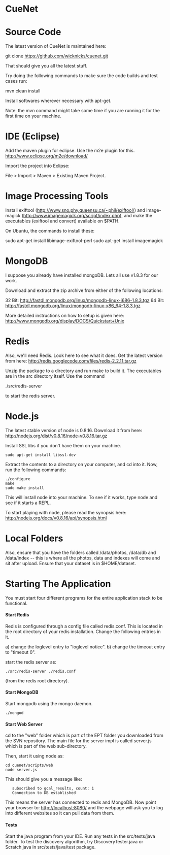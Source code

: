 CueNet
=====

Source Code
==========

The latest version of CueNet is maintained here: 

git clone https://github.com/wicknicks/cuenet.git

That should give you all the latest stuff.

Try doing the following commands to make sure the code builds and test
cases run:

mvn clean install

Install softwares wherever necessary with apt-get.

Note: the mvn command might take some time if you are running it for
the first time on your machine.

IDE (Eclipse)
============

Add the maven plugin for eclipse. Use the m2e plugin for this. 
http://www.eclipse.org/m2e/download/

Import the project into Eclipse:

File > Import > Maven > Existing Maven Project.


Image Processing Tools
===================
Install exiftool (http://www.sno.phy.queensu.ca/~phil/exiftool/)
and image-magick (http://www.imagemagick.org/script/index.php),
and make the executables (exiftool and convert) available on $PATH.

On Ubuntu, the commands to install these:

sudo apt-get install libimage-exiftool-perl
sudo apt-get install imagemagick


MongoDB
======

I suppose you already have installed mongoDB. Lets all use v1.8.3 for
our work.

Download and extract the zip archive from either of the following
locations:

32 Bit: http://fastdl.mongodb.org/linux/mongodb-linux-i686-1.8.3.tgz
64 Bit: http://fastdl.mongodb.org/linux/mongodb-linux-x86_64-1.8.3.tgz

More detailed instructions on how to setup is given here:
http://www.mongodb.org/display/DOCS/Quickstart+Unix

Redis
=====

Also, we'll need Redis. Look here to see what it does. Get the latest
version from here:
http://redis.googlecode.com/files/redis-2.2.11.tar.gz

Unzip the package to a directory and run make to build it. The
executables are in the src directory itself. Use the command

./src/redis-server

to start the redis server.

Node.js
=======

The latest stable version of node is 0.8.16. Download it from here:
http://nodejs.org/dist/v0.8.16/node-v0.8.16.tar.gz

Install SSL libs if you don't have them on your machine.

```
sudo apt-get install libssl-dev
```

Extract the contents to a directory on your computer, and cd into it.
Now, run the following commands:

```
./configure 
make 
sudo make install
```

This will install node into your machine. To see if it works, type
node and see if it starts a REPL.

To start playing with node, please read the synopsis here:
http://nodejs.org/docs/v0.8.16/api/synopsis.html

Local Folders
============

Also, ensure that you have the folders called /data/photos, /data/db
and /data/index -- this is where all the photos, data and indexes will
come and sit after upload. Ensure that your dataset is in $HOME/dataset.


Starting The Application
=====================

You must start four different programs for the entire application
stack to be functional.

#### Start Redis

Redis is configured through a config file called redis.conf. This is
located in the root directory of your redis installation. Change the
following entries in it.

a) change the loglevel entry to "loglevel notice".
b) change the timeout entry to "timeout 0".

start the redis server as:

```
./src/redis-server ./redis.conf
```

(from the redis root directory).

#### Start MongoDB

Start mongodb using the mongo daemon.

```
./mongod
```

#### Start Web Server

cd to the "web" folder which is part of the EPT folder you downloaded
from the SVN repository. The main file for the server impl is called
server.js which is part of the web sub-directory.

Then, start it using node as:

```
cd cuenet/scripts/web
node server.js
```

This should give you a message like:

```
   subscribed to gcal_results, count: 1
   Connection to DB established 
```

This means the server has connected to redis and MongoDB. Now point your browser to: [http://localhost:8080/](http://localhost:8080/) and the webpage will ask you to log into different websites so it can pull data from them.


#### Tests

Start the java program from your IDE. Run any tests in the src/tests/java folder. To test the discovery algorithm, try DiscoveryTester.java or Scratch.java in src/tests/java/test package.
